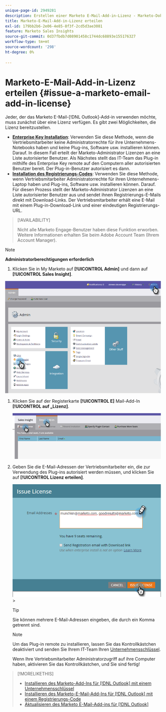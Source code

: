 ```yaml
---
unique-page-id: 2949281
description: Erstellen einer Marketo E-Mail-Add-in-Lizenz - Marketo-Dokumente - Produktdokumentation
title: Marketo-E-Mail-Add-in-Lizenz erteilen
exl-id: 179bb2b6-2e06-4e85-8f3f-2cd5d3ae3081
feature: Marketo Sales Insights
source-git-commit: 0d37fbdb7d08901458c1744dc68893e155176327
workflow-type: tm+mt
source-wordcount: '298'
ht-degree: 0%

---
```


# Marketo-E-Mail-Add-in-Lizenz erteilen {#issue-a-marketo-email-add-in-license}

Jeder, der das Marketo E-Mail-[!DNL Outlook]-Add-in verwenden möchte, muss zunächst über eine Lizenz verfügen. Es gibt zwei Möglichkeiten, die Lizenz bereitzustellen.

* **[Enterprise Key Installation](/help/marketo/product-docs/marketo-sales-insight/msi-outlook-plugin/install-the-marketo-add-in-for-outlook-with-an-enterprise-key.md)**: Verwenden Sie diese Methode, wenn die Vertriebsmitarbeiter keine Administratorrechte für ihre Unternehmens-Notebooks haben und keine Plug-ins, Software usw. installieren können. Darauf. In diesem Fall erteilt der Marketo-Administrator Lizenzen an eine Liste autorisierter Benutzer. Als Nächstes stellt das IT-Team das Plug-in mithilfe des Enterprise Key remote auf den Computern aller autorisierten Benutzer bereit. Der Plug-in-Benutzer autorisiert es dann.
* **[Installation des Registrierungs-Codes](/help/marketo/product-docs/marketo-sales-insight/msi-outlook-plugin/install-the-marketo-email-add-in-for-outlook-with-a-registration-code.md)**: Verwenden Sie diese Methode, wenn Vertriebsmitarbeiter Administratorrechte für ihren Unternehmens-Laptop haben und Plug-ins, Software usw. installieren können. Darauf. Für diesen Prozess stellt der Marketo-Administrator Lizenzen an eine Liste autorisierter Benutzer aus und sendet ihnen Registrierungs-E-Mails direkt mit Download-Links. Der Vertriebsmitarbeiter erhält eine E-Mail mit einem Plug-in-Download-Link und einer eindeutigen Registrierungs-URL.

>[!AVAILABILITY]
>
>Nicht alle Marketo Engage-Benutzer haben diese Funktion erworben. Weitere Informationen erhalten Sie beim Adobe Account Team (Ihrem Account Manager).

>[!NOTE]
>
>**Administratorberechtigungen erforderlich**

1. Klicken Sie in My Marketo auf **[!UICONTROL Admin]** und dann auf **[!UICONTROL Sales Insight]**.

![](assets/image2015-7-20-17-3a48-3a17.png)

1. Klicken Sie auf der Registerkarte **[!UICONTROL E]** Mail-Add-In **[!UICONTROL auf „Lizenz]**.

   ![](assets/image2016-7-22-10-3a20-3a15.png)

1. Geben Sie die E-Mail-Adressen der Vertriebsmitarbeiter ein, die zur Verwendung des Plug-ins autorisiert werden müssen, und klicken Sie auf **[!UICONTROL Lizenz erteilen]**.

   ![](assets/image2016-8-31-9-3a37-3a8.png)>

   >[!TIP]
   >
   >Sie können mehrere E-Mail-Adressen eingeben, die durch ein Komma getrennt sind.

   >[!NOTE]
   >
   >Um das Plug-in remote zu installieren, lassen Sie das Kontrollkästchen deaktiviert und senden Sie Ihrem IT-Team Ihren [Unternehmensschlüssel](/help/marketo/product-docs/marketo-sales-insight/msi-outlook-plugin/install-the-marketo-add-in-for-outlook-with-an-enterprise-key.md).
   >
   >Wenn Ihre Vertriebsmitarbeiter Administratorzugriff auf ihre Computer haben, aktivieren Sie das Kontrollkästchen, und Sie sind fertig!

>[!MORELIKETHIS]
>
>* [Installieren des Marketo-Add-Ins für  [!DNL Outlook]  mit einem Unternehmensschlüssel](/help/marketo/product-docs/marketo-sales-insight/msi-outlook-plugin/install-the-marketo-add-in-for-outlook-with-an-enterprise-key.md)
>* [Installieren des Marketo-E-Mail-Add-Ins für  [!DNL Outlook]  mit einem Registrierungs-Code](/help/marketo/product-docs/marketo-sales-insight/msi-outlook-plugin/install-the-marketo-email-add-in-for-outlook-with-a-registration-code.md)
>* [Aktualisieren des Marketo E-Mail-Add-ins für [!DNL Outlook]](/help/marketo/product-docs/marketo-sales-insight/msi-outlook-plugin/upgrade-your-marketo-email-add-in-for-outlook.md)
